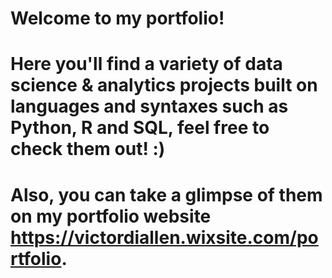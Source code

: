 # Welcome to my portfolio!

# Here you'll find a variety of data science & analytics projects built on languages and syntaxes such as Python, R and SQL, feel free to check them out! :)
# Also, you can take a glimpse of them on my portfolio website https://victordiallen.wixsite.com/portfolio.
